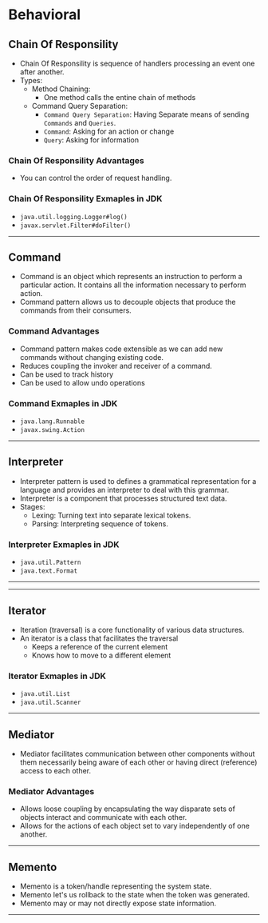 # Behavioral

## Chain Of Responsility

* Chain Of Responsility is sequence of handlers processing an event one after another.
* Types:
  * Method Chaining:
    * One method calls the entine chain of methods
  * Command Query Separation:
    * `Command Query Separation`: Having Separate means of sending `Commands` and `Queries`.
    * `Command`: Asking for an action or change
    * `Query`: Asking for information

### Chain Of Responsility Advantages

* You can control the order of request handling.

### Chain Of Responsility Exmaples in JDK

* `java.util.logging.Logger#log()`
* `javax.servlet.Filter#doFilter()`

----

## Command

* Command is an object which represents an instruction to perform a particular action. It contains all the information necessary to perform action.
* Command pattern allows us to decouple objects that produce the commands from their consumers.

### Command Advantages

* Command pattern makes code extensible as we can add new commands without changing existing code.
* Reduces coupling the invoker and receiver of a command.
* Can be used to track history
* Can be used to allow undo operations

### Command Exmaples in JDK

* `java.lang.Runnable`
* `javax.swing.Action`

----

## Interpreter

* Interpreter pattern is used to defines a grammatical representation for a language and provides an interpreter to deal with this grammar.
* Interpreter is a component that processes structured text data.
* Stages:
  * Lexing: Turning text into separate lexical tokens.
  * Parsing: Interpreting sequence of tokens.

### Interpreter Exmaples in JDK

* `java.util.Pattern`
* `java.text.Format`

----

----

## Iterator

* Iteration (traversal) is a core functionality of various data structures.
* An iterator is a class that facilitates the traversal
  * Keeps a reference of the current element
  * Knows how to move to a different element

### Iterator Exmaples in JDK

* `java.util.List`
* `java.util.Scanner`

----

## Mediator

* Mediator facilitates communication between other components without them necessarily being aware of each other or having direct (reference) access to each other.

### Mediator Advantages

* Allows loose coupling by encapsulating the way disparate sets of objects interact and communicate with each other.
* Allows for the actions of each object set to vary independently of one another.

----

## Memento

* Memento is a token/handle representing the system state.
* Memento let's us rollback to the state when the token was generated.
* Memento may or may not directly expose state information.

----
